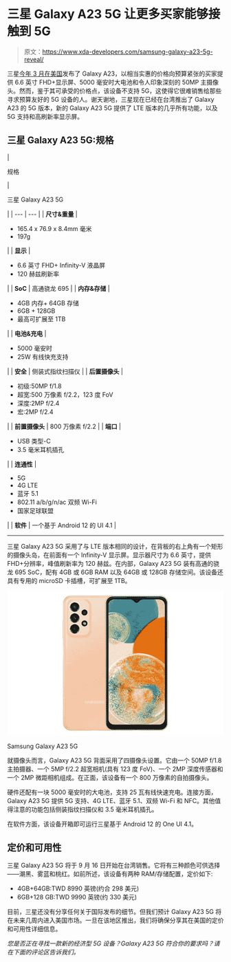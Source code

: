 # 三星 Galaxy A23 5G 让更多买家能够接触到 5G

> 原文：<https://www.xda-developers.com/samsung-galaxy-a23-5g-reveal/>

三星[今年 3 月在美国](https://www.xda-developers.com/galaxy-a23-galaxy-a13-lte/)发布了 Galaxy A23，以相当实惠的价格向预算紧张的买家提供 6.6 英寸 FHD+显示屏、5000 毫安时大电池和令人印象深刻的 50MP 主摄像头。然而，鉴于其可承受的价格点，该设备不支持 5G，这使得它很难销售给那些寻求预算友好的 5G 设备的人。谢天谢地，三星现在已经在台湾推出了 Galaxy A23 的 5G 版本，新的 Galaxy A23 5G 提供了 LTE 版本的几乎所有功能，以及 5G 支持和高刷新率显示屏。

## 三星 Galaxy A23 5G:规格

| 

规格

 | 

三星 Galaxy A23 5G

 |
| --- | --- |
| **尺寸&重量** | 

*   165.4 x 76.9 x 8.4mm 毫米
*   197g

 |
| **显示** | 

*   6.6 英寸 FHD+ Infinity-V 液晶屏
*   120 赫兹刷新率

 |
| **SoC** | 高通骁龙 695 |
| **内存&存储** | 

*   4GB 内存+ 64GB 存储
*   6GB + 128GB
*   最高可扩展至 1TB

 |
| **电池&充电** | 

*   5000 毫安时
*   25W 有线快充支持

 |
| **安全** | 侧装式指纹扫描仪 |
| **后置摄像头** | 

*   初级:50MP f/1.8
*   超宽:500 万像素 f/2.2，123 度 FoV
*   深度:2MP f/2.4
*   宏:2MP f/2.4

 |
| **前置摄像头** | 800 万像素 f/2.2 |
| **端口** | 

*   USB 类型-C
*   3.5 毫米耳机插孔

 |
| **连通性** | 

*   5G
*   4G LTE
*   蓝牙 5.1
*   802.11 a/b/g/n/ac 双频 Wi-Fi
*   国家足球联盟

 |
| **软件** | 一个基于 Android 12 的 UI 4.1 |

* * *

三星 Galaxy A23 5G 采用了与 LTE 版本相同的设计，在背板的右上角有一个矩形的摄像头岛，在前面有一个 Infinity-V 显示屏。显示器尺寸为 6.6 英寸，提供 FHD+分辨率，峰值刷新率为 120 赫兹。在内部，Galaxy A23 5G 装有高通的骁龙 695 SoC，配有 4GB 或 6GB RAM 以及 64GB 或 128GB 存储空间。该设备还具有专用的 microSD 卡插槽，可扩展至 1TB。

 <picture>![The Samsung Galaxy A23 5G is the latest budget device from Samsung, offering 5G and a well rounded experience at a price that doesn't hurt your wallet.](img/00e2bc8327c28d88bef6cd07619d7518.png)</picture> 

Samsung Galaxy A23 5G

就摄像头而言，Galaxy A23 5G 背面采用了四摄像头设置。它由一个 50MP f/1.8 主拍摄器、一个 5MP f/2.2 超宽相机(具有 123 度 FoV)、一个 2MP 深度传感器和一个 2MP 微距相机组成。在正面，该设备有一个 800 万像素的自拍摄像头。

硬件还配有一块 5000 毫安时的大电池，支持 25 瓦有线快速充电。连接方面，Galaxy A23 5G 提供 5G 支持、4G LTE、蓝牙 5.1、双频 Wi-Fi 和 NFC。其他值得注意的功能包括侧装指纹扫描仪和 3.5 毫米耳机插孔。

在软件方面，该设备开箱即可运行三星基于 Android 12 的 One UI 4.1。

## 定价和可用性

三星 Galaxy A23 5G 将于 9 月 16 日开始在台湾销售。它将有三种颜色可供选择——潮黑、雾蓝和桃红。如前所述，该设备有两种 RAM/存储配置，定价如下:

*   4GB+64GB:TWD 8990 英镑(约合 298 美元)
*   6GB+128 GB:TWD 9990 英镑(约 330 美元)

目前，三星还没有分享任何关于国际发布的细节。但我们预计 Galaxy A23 5G 将在未来几周内进入美国市场。一旦在该地区推出，我们将确保分享其在美国的定价和可用性详细信息。

*您是否正在寻找一款新的经济型 5G 设备？Galaxy A23 5G 符合你的要求吗？请在下面的评论区告诉我们。*